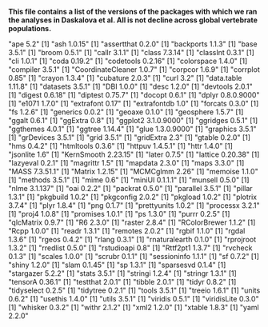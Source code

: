 __This file contains a list of the versions of the packages with which we ran the analyses in Daskalova et al. All is not decline across global vertebrate populations.__

"ape 5.2"
[1] "ash 1.0.15"
[1] "assertthat 0.2.0"
[1] "backports 1.1.3"
[1] "base 3.5.1"
[1] "broom 0.5.1"
[1] "callr 3.1.1"
[1] "class 7.3.14"
[1] "classInt 0.3.1"
[1] "cli 1.0.1"
[1] "coda 0.19.2"
[1] "codetools 0.2.16"
[1] "colorspace 1.4.0"
[1] "compiler 3.5.1"
[1] "CoordinateCleaner 1.0.7"
[1] "corpcor 1.6.9"
[1] "corrplot 0.85"
[1] "crayon 1.3.4"
[1] "cubature 2.0.3"
[1] "curl 3.2"
[1] "data.table 1.11.8"
[1] "datasets 3.5.1"
[1] "DBI 1.0.0"
[1] "desc 1.2.0"
[1] "devtools 2.0.1"
[1] "digest 0.6.18"
[1] "diptest 0.75.7"
[1] "docopt 0.6.1"
[1] "dplyr 0.8.0.9000"
[1] "e1071 1.7.0"
[1] "extrafont 0.17"
[1] "extrafontdb 1.0"
[1] "forcats 0.3.0"
[1] "fs 1.2.6"
[1] "generics 0.0.2"
[1] "geoaxe 0.1.0"
[1] "geosphere 1.5.7"
[1] "ggalt 0.6.1"
[1] "ggExtra 0.8"
[1] "ggplot2 3.1.0.9000"
[1] "ggridges 0.5.1"
[1] "ggthemes 4.0.1"
[1] "ggtree 1.14.4"
[1] "glue 1.3.0.9000"
[1] "graphics 3.5.1"
[1] "grDevices 3.5.1"
[1] "grid 3.5.1"
[1] "gridExtra 2.3"
[1] "gtable 0.2.0"
[1] "hms 0.4.2"
[1] "htmltools 0.3.6"
[1] "httpuv 1.4.5.1"
[1] "httr 1.4.0"
[1] "jsonlite 1.6"
[1] "KernSmooth 2.23.15"
[1] "later 0.7.5"
[1] "lattice 0.20.38"
[1] "lazyeval 0.2.1"
[1] "magrittr 1.5"
[1] "mapdata 2.3.0"
[1] "maps 3.3.0"
[1] "MASS 7.3.51.1"
[1] "Matrix 1.2.15"
[1] "MCMCglmm 2.26"
[1] "memoise 1.1.0"
[1] "methods 3.5.1"
[1] "mime 0.6"
[1] "miniUI 0.1.1.1"
[1] "munsell 0.5.0"
[1] "nlme 3.1.137"
[1] "oai 0.2.2"
[1] "packrat 0.5.0"
[1] "parallel 3.5.1"
[1] "pillar 1.3.1"
[1] "pkgbuild 1.0.2"
[1] "pkgconfig 2.0.2"
[1] "pkgload 1.0.2"
[1] "plotrix 3.7.4"
[1] "plyr 1.8.4"
[1] "png 0.1.7"
[1] "prettyunits 1.0.2"
[1] "processx 3.2.1"
[1] "proj4 1.0.8"
[1] "promises 1.0.1"
[1] "ps 1.3.0"
[1] "purrr 0.2.5"
[1] "qlcMatrix 0.9.7"
[1] "R6 2.3.0"
[1] "raster 2.8.4"
[1] "RColorBrewer 1.1.2"
[1] "Rcpp 1.0.0"
[1] "readr 1.3.1"
[1] "remotes 2.0.2"
[1] "rgbif 1.1.0"
[1] "rgdal 1.3.6"
[1] "rgeos 0.4.2"
[1] "rlang 0.3.1"
[1] "rnaturalearth 0.1.0"
[1] "rprojroot 1.3.2"
[1] "rredlist 0.5.0"
[1] "rstudioapi 0.8"
[1] "Rttf2pt1 1.3.7"
[1] "rvcheck 0.1.3"
[1] "scales 1.0.0"
[1] "scrubr 0.1.1"
[1] "sessioninfo 1.1.1"
[1] "sf 0.7.2"
[1] "shiny 1.2.0"
[1] "slam 0.1.45"
[1] "sp 1.3.1"
[1] "sparsesvd 0.1.4"
[1] "stargazer 5.2.2"
[1] "stats 3.5.1"
[1] "stringi 1.2.4"
[1] "stringr 1.3.1"
[1] "tensorA 0.36.1"
[1] "testthat 2.0.1"
[1] "tibble 2.0.1"
[1] "tidyr 0.8.2"
[1] "tidyselect 0.2.5"
[1] "tidytree 0.2.1"
[1] "tools 3.5.1"
[1] "treeio 1.6.1"
[1] "units 0.6.2"
[1] "usethis 1.4.0"
[1] "utils 3.5.1"
[1] "viridis 0.5.1"
[1] "viridisLite 0.3.0"
[1] "whisker 0.3.2"
[1] "withr 2.1.2"
[1] "xml2 1.2.0"
[1] "xtable 1.8.3"
[1] "yaml 2.2.0"
